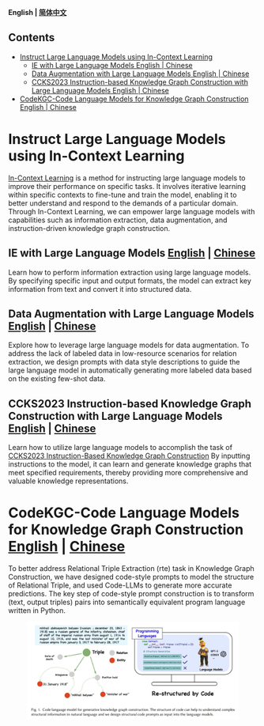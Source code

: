 <p align="left">
    <b> English | <a href="https://github.com/zjunlp/DeepKE/blob/llm/example/llm/README_CN.md">简体中文</a> </b>
</p>

## Contents

- [Instruct Large Language Models using In-Context Learning](#instruct-large-language-models-using-in-context-learning)
  - [IE with Large Language Models English | Chinese](#ie-with-large-language-models-english--chinese)
  - [Data Augmentation with Large Language Models English | Chinese](#data-augmentation-with-large-language-models-english--chinese)
  - [CCKS2023 Instruction-based Knowledge Graph Construction with Large Language Models English | Chinese](#ccks2023-instruction-based-knowledge-graph-construction-with-large-language-models-english--chinese)
- [CodeKGC-Code Language Models for Knowledge Graph Construction English | Chinese](#codekgc-code-language-models-for-knowledge-graph-construction-english--chinese)


# Instruct Large Language Models using In-Context Learning

[In-Context Learning](http://arxiv.org/abs/2301.00234) is a method for instructing large language models to improve their performance on specific tasks. It involves iterative learning within specific contexts to fine-tune and train the model, enabling it to better understand and respond to the demands of a particular domain. Through In-Context Learning, we can empower large language models with capabilities such as information extraction, data augmentation, and instruction-driven knowledge graph construction.


## IE with Large Language Models [English](./LLMICL/README.md/#ie-with-large-language-models) | [Chinese](./LLMICL/README_CN.md/#使用大语言模型进行信息抽取)

Learn how to perform information extraction using large language models. By specifying specific input and output formats, the model can extract key information from text and convert it into structured data.


## Data Augmentation with Large Language Models [English](./LLMICL/README.md/#data-augmentation-with-large-language-models) | [Chinese](./LLMICL/README_CN.md/#使用大语言模型进行数据增强)

Explore how to leverage large language models for data augmentation. To address the lack of labeled data in low-resource scenarios for relation extraction, we design prompts with data style descriptions to guide the large language model in automatically generating more labeled data based on the existing few-shot data.


## CCKS2023 Instruction-based Knowledge Graph Construction with Large Language Models [English](./LLMICL/README.md/#ccks2023-instruction-based-knowledge-graph-construction-with-large-language-models) | [Chinese](./LLMICL/README_CN.md/#使用大语言模型完成ccks2023指令驱动的知识图谱构建)

Learn how to utilize large language models to accomplish the task of [CCKS2023 Instruction-Based Knowledge Graph Construction](https://tianchi.aliyun.com/competition/entrance/532080/introduction) By inputting instructions to the model, it can learn and generate knowledge graphs that meet specified requirements, thereby providing more comprehensive and valuable knowledge representations.


# CodeKGC-Code Language Models for Knowledge Graph Construction [English](./CodeKGC/README.md) | [Chinese](./CodeKGC/README_CN.md)

To better address Relational Triple Extraction (rte) task in Knowledge Graph Construction, we have designed code-style prompts to model the structure of  Relational Triple, and used Code-LLMs to generate more accurate predictions. The key step of code-style prompt construction is to transform (text, output triples) pairs into semantically equivalent program language written in Python.

<div align=center>
<img src="./CodeKGC/codekgc_figure.png" width="85%" height="75%" />
</div>



